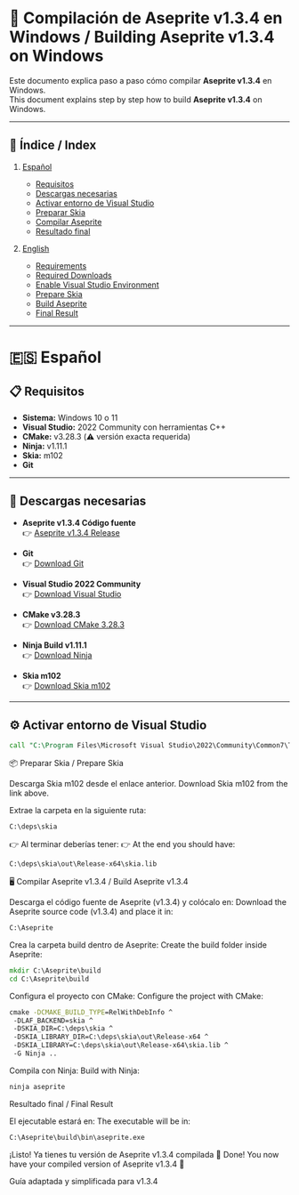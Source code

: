 # 🎨 Compilación de Aseprite v1.3.4 en Windows / Building Aseprite v1.3.4 on Windows  

Este documento explica paso a paso cómo compilar **Aseprite v1.3.4** en Windows.  
This document explains step by step how to build **Aseprite v1.3.4** on Windows.  

---

## 📑 Índice / Index  

1. [Español](#-español)  
   - [Requisitos](#-requisitos)  
   - [Descargas necesarias](#-descargas-necesarias)  
   - [Activar entorno de Visual Studio](#️-activar-entorno-de-visual-studio)  
   - [Preparar Skia](#-preparar-skia)  
   - [Compilar Aseprite](#️-compilar-aseprite)  
   - [Resultado final](#-resultado-final)  

2. [English](#-english)  
   - [Requirements](#-requirements)  
   - [Required Downloads](#-required-downloads)  
   - [Enable Visual Studio Environment](#️-enable-visual-studio-environment)  
   - [Prepare Skia](#-prepare-skia)  
   - [Build Aseprite](#️-build-aseprite)  
   - [Final Result](#-final-result)  

---

# 🇪🇸 Español  

## 📋 Requisitos  
- **Sistema:** Windows 10 o 11  
- **Visual Studio:** 2022 Community con herramientas C++  
- **CMake:** v3.28.3 (⚠️ versión exacta requerida)  
- **Ninja:** v1.11.1  
- **Skia:** m102  
- **Git**  

---

## 📂 Descargas necesarias  
- **Aseprite v1.3.4 Código fuente**  
  👉 [Aseprite v1.3.4 Release](https://github.com/aseprite/aseprite/releases/tag/v1.3.4)  

- **Git**  
  👉 [Download Git](https://git-scm.com/download/win)  

- **Visual Studio 2022 Community**  
  👉 [Download Visual Studio](https://visualstudio.microsoft.com/downloads/)  

- **CMake v3.28.3**  
  👉 [Download CMake 3.28.3](https://github.com/Kitware/CMake/releases/tag/v3.28.3)  

- **Ninja Build v1.11.1**  
  👉 [Download Ninja](https://github.com/ninja-build/ninja/releases/tag/v1.11.1)  

- **Skia m102**  
  👉 [Download Skia m102](https://github.com/aseprite/skia/releases/tag/m102-861e4743af)  

---

## ⚙️ Activar entorno de Visual Studio  

```bat
call "C:\Program Files\Microsoft Visual Studio\2022\Community\Common7\Tools\VsDevCmd.bat" -arch=x64
```

📦 Preparar Skia / Prepare Skia

Descarga Skia m102 desde el enlace anterior.
Download Skia m102 from the link above.

Extrae la carpeta en la siguiente ruta:

```bat
C:\deps\skia
```

👉 Al terminar deberías tener:
👉 At the end you should have:

```bat
C:\deps\skia\out\Release-x64\skia.lib
```

🖥️ Compilar Aseprite v1.3.4 / Build Aseprite v1.3.4

Descarga el código fuente de Aseprite (v1.3.4) y colócalo en:
Download the Aseprite source code (v1.3.4) and place it in:

```bat
C:\Aseprite
```

Crea la carpeta build dentro de Aseprite:
Create the build folder inside Aseprite:

```bat
mkdir C:\Aseprite\build
cd C:\Aseprite\build
```

Configura el proyecto con CMake:
Configure the project with CMake:

```bat
cmake -DCMAKE_BUILD_TYPE=RelWithDebInfo ^
 -DLAF_BACKEND=skia ^
 -DSKIA_DIR=C:\deps\skia ^
 -DSKIA_LIBRARY_DIR=C:\deps\skia\out\Release-x64 ^
 -DSKIA_LIBRARY=C:\deps\skia\out\Release-x64\skia.lib ^
 -G Ninja ..
```

Compila con Ninja:
Build with Ninja:

```bat
ninja aseprite
```
Resultado final / Final Result

El ejecutable estará en:
The executable will be in:


```bat
C:\Aseprite\build\bin\aseprite.exe
```

¡Listo! Ya tienes tu versión de Aseprite v1.3.4 compilada 🎨
Done! You now have your compiled version of Aseprite v1.3.4 🎨


Guía adaptada y simplificada para v1.3.4
